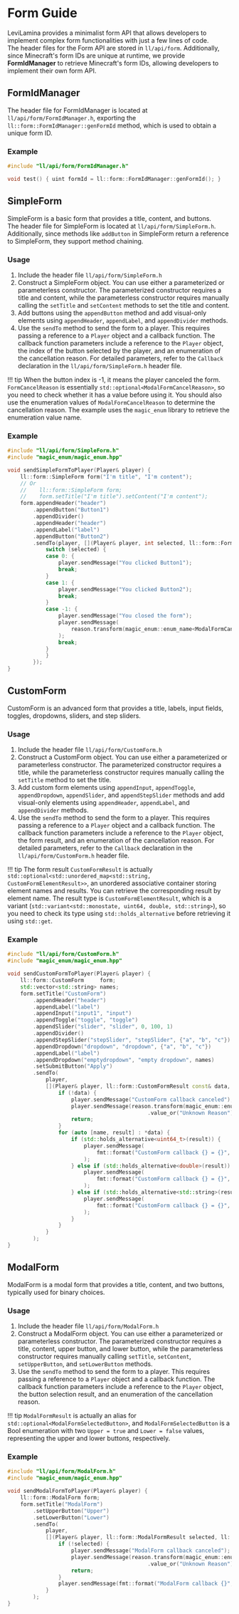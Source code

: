 # Form Guide

LeviLamina provides a minimalist form API that allows developers to implement complex form functionalities with just a
few lines of code.  
The header files for the Form API are stored in `ll/api/form`. Additionally, since Minecraft's form IDs are unique at
runtime, we provide **FormIdManager** to retrieve Minecraft's form IDs, allowing developers to implement their own form
API.

## FormIdManager

The header file for FormIdManager is located at `ll/api/form/FormIdManager.h`, exporting the
`ll::form::FormIdManager::genFormId` method, which is used to obtain a unique form ID.

### Example

```cpp
#include "ll/api/form/FormIdManager.h"

void test() { uint formId = ll::form::FormIdManager::genFormId(); }
```

## SimpleForm

SimpleForm is a basic form that provides a title, content, and buttons.  
The header file for SimpleForm is located at `ll/api/form/SimpleForm.h`.  
Additionally, since methods like `addButton` in SimpleForm return a reference to SimpleForm, they support method
chaining.

### Usage

1. Include the header file `ll/api/form/SimpleForm.h`
2. Construct a SimpleForm object. You can use either a parameterized or parameterless constructor. The parameterized
   constructor requires a title and content, while the parameterless constructor requires manually calling the
   `setTitle` and `setContent` methods to set the title and content.
3. Add buttons using the `appendButton` method and add visual-only elements using `appendHeader`, `appendLabel`, and `appendDivider` methods.
4. Use the `sendTo` method to send the form to a player. This requires passing a reference to a `Player` object and a
   callback function. The callback function parameters include a reference to the `Player` object, the index of the
   button selected by the player, and an enumeration of the cancellation reason. For detailed parameters, refer to the
   `Callback` declaration in the `ll/api/form/SimpleForm.h` header file.

!!! tip
    When the button index is -1, it means the player canceled the form.  
    `FormCancelReason` is essentially `std::optional<ModalFormCancelReason>`, so you need to check whether it has a value
    before using it. You should also use the enumeration values of `ModalFormCancelReason` to determine the cancellation
    reason. The example uses the `magic_enum` library to retrieve the enumeration value name.

### Example

```cpp
#include "ll/api/form/SimpleForm.h"
#include "magic_enum/magic_enum.hpp"

void sendSimpleFormToPlayer(Player& player) {
    ll::form::SimpleForm form("I'm title", "I'm content");
    // Or
    //    ll::form::SimpleForm form;
    //    form.setTitle("I'm title").setContent("I'm content");
    form.appendHeader("header")
        .appendButton("Button1")
        .appendDivider()
        .appendHeader("header")
        .appendLabel("label")
        .appendButton("Button2")
        .sendTo(player, [](Player& player, int selected, ll::form::FormCancelReason reason) {
            switch (selected) {
            case 0: {
                player.sendMessage("You clicked Button1");
                break;
            }
            case 1: {
                player.sendMessage("You clicked Button2");
                break;
            }
            case -1: {
                player.sendMessage("You closed the form");
                player.sendMessage(
                    reason.transform(magic_enum::enum_name<ModalFormCancelReason>).value_or("Unknown Reason")
                );
                break;
            }
            }
        });
}
```

## CustomForm

CustomForm is an advanced form that provides a title, labels, input fields, toggles, dropdowns, sliders, and step
sliders.

### Usage

1. Include the header file `ll/api/form/CustomForm.h`
2. Construct a CustomForm object. You can use either a parameterized or parameterless constructor. The parameterized
   constructor requires a title, while the parameterless constructor requires manually calling the `setTitle` method to
   set the title.
3. Add custom form elements using `appendInput`, `appendToggle`, `appendDropdown`, `appendSlider`, and
   `appendStepSlider` methods and add visual-only elements using `appendHeader`, `appendLabel`, and `appendDivider` methods.
4. Use the `sendTo` method to send the form to a player. This requires passing a reference to a `Player` object and a
   callback function. The callback function parameters include a reference to the `Player` object, the form result, and
   an enumeration of the cancellation reason. For detailed parameters, refer to the `Callback` declaration in the
   `ll/api/form/CustomForm.h` header file.

!!! tip
    The form result `CustomFormResult` is actually
    `std::optional<std::unordered_map<std::string, CustomFormElementResult>>`, an unordered associative container storing
    element names and results. You can retrieve the corresponding result by element name. The result type is
    `CustomFormElementResult`, which is a variant (`std::variant<std::monostate, uint64, double, std::string>`), so you need
    to check its type using `std::holds_alternative` before retrieving it using `std::get`.

### Example

```cpp
#include "ll/api/form/CustomForm.h"
#include "magic_enum/magic_enum.hpp"

void sendCustomFormToPlayer(Player& player) {
    ll::form::CustomForm     form;
    std::vector<std::string> names;
    form.setTitle("CustomForm")
        .appendHeader("header")
        .appendLabel("label")
        .appendInput("input1", "input")
        .appendToggle("toggle", "toggle")
        .appendSlider("slider", "slider", 0, 100, 1)
        .appendDivider()
        .appendStepSlider("stepSlider", "stepSlider", {"a", "b", "c"})
        .appendDropdown("dropdown", "dropdown", {"a", "b", "c"})
        .appendLabel("label")
        .appendDropdown("emptydropdown", "empty dropdown", names)
        .setSubmitButton("Apply")
        .sendTo(
            player,
            [](Player& player, ll::form::CustomFormResult const& data, ll::form::FormCancelReason reason) {
                if (!data) {
                    player.sendMessage("CustomForm callback canceled");
                    player.sendMessage(reason.transform(magic_enum::enum_name<ModalFormCancelReason>)
                                            .value_or("Unknown Reason"));
                    return;
                }
                for (auto [name, result] : *data) {
                    if (std::holds_alternative<uint64_t>(result)) {
                        player.sendMessage(
                            fmt::format("CustomForm callback {} = {}", name, std::get<uint64_t>(result))
                        );
                    } else if (std::holds_alternative<double>(result)) {
                        player.sendMessage(
                            fmt::format("CustomForm callback {} = {}", name, std::get<double>(result))
                        );
                    } else if (std::holds_alternative<std::string>(result)) {
                        player.sendMessage(
                            fmt::format("CustomForm callback {} = {}", name, std::get<std::string>(result))
                        );
                    }
                }
            }
        );
}
```

## ModalForm

ModalForm is a modal form that provides a title, content, and two buttons, typically used for binary choices.

### Usage

1. Include the header file `ll/api/form/ModalForm.h`
2. Construct a ModalForm object. You can use either a parameterized or parameterless constructor. The parameterized
   constructor requires a title, content, upper button, and lower button, while the parameterless constructor requires
   manually calling `setTitle`, `setContent`, `setUpperButton`, and `setLowerButton` methods.
3. Use the `sendTo` method to send the form to a player. This requires passing a reference to a `Player` object and a
   callback function. The callback function parameters include a reference to the `Player` object, the button selection
   result, and an enumeration of the cancellation reason.

!!! tip
    `ModalFormResult` is actually an alias for `std::optional<ModalFormSelectedButton>`, and `ModalFormSelectedButton` is a
    Bool enumeration with two `Upper = true` and `Lower = false` values, representing the upper and lower buttons,
    respectively.

### Example

```cpp
#include "ll/api/form/ModalForm.h"
#include "magic_enum/magic_enum.hpp"

void sendModalFormToPlayer(Player& player) {
    ll::form::ModalForm form;
    form.setTitle("ModalForm")
        .setUpperButton("Upper")
        .setLowerButton("Lower")
        .sendTo(
            player,
            [](Player& player, ll::form::ModalFormResult selected, ll::form::FormCancelReason reason) {
                if (!selected) {
                    player.sendMessage("ModalForm callback canceled");
                    player.sendMessage(reason.transform(magic_enum::enum_name<ModalFormCancelReason>)
                                            .value_or("Unknown Reason"));
                    return;
                }
                player.sendMessage(fmt::format("ModalForm callback {}", (bool)selected));
            }
        );
}
```

